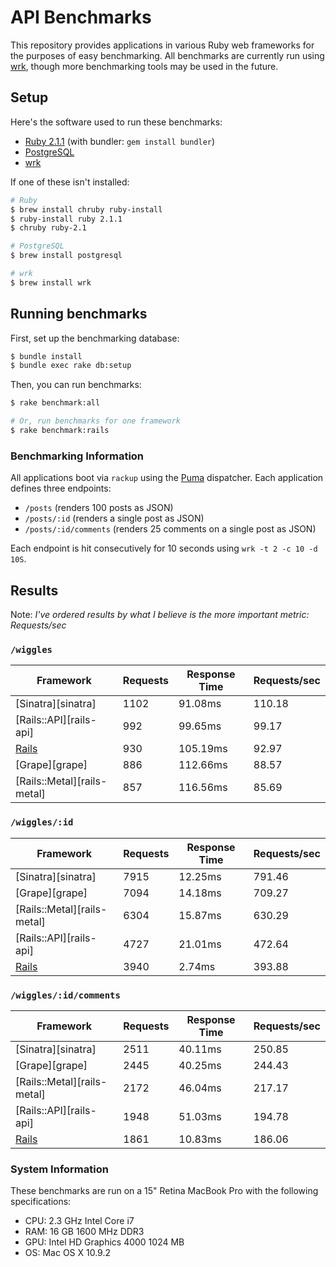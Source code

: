 # API Benchmarks

This repository provides applications in various Ruby web frameworks for the purposes of easy benchmarking. All benchmarks are currently run using [wrk][wrk], though more benchmarking tools may be used in the future.

## Setup

Here's the software used to run these benchmarks:

* [Ruby 2.1.1][ruby] (with bundler: `gem install bundler`)
* [PostgreSQL][postgresql]
* [wrk][wrk]

If one of these isn't installed:

```bash
# Ruby
$ brew install chruby ruby-install
$ ruby-install ruby 2.1.1
$ chruby ruby-2.1

# PostgreSQL
$ brew install postgresql

# wrk
$ brew install wrk
```

## Running benchmarks

First, set up the benchmarking database:

```bash
$ bundle install
$ bundle exec rake db:setup
```

Then, you can run benchmarks:

```bash
$ rake benchmark:all

# Or, run benchmarks for one framework
$ rake benchmark:rails
```

### Benchmarking Information

All applications boot via `rackup` using the [Puma][puma] dispatcher. Each application defines three endpoints:

 * `/posts` (renders 100 posts as JSON)
 * `/posts/:id` (renders a single post as JSON)
 * `/posts/:id/comments` (renders 25 comments on a single post as JSON)

Each endpoint is hit consecutively for 10 seconds using `wrk -t 2 -c 10 -d 10S`.

## Results

Note: _I've ordered results by what I believe is the more important metric: Requests/sec_

### `/wiggles`

| Framework                   | Requests | Response Time | Requests/sec |
|-----------------------------|----------|---------------|--------------|
| [Sinatra][sinatra]          | 1102     | 91.08ms       | 110.18       |
| [Rails::API][rails-api]     | 992      | 99.65ms       | 99.17        |
| [Rails][rails]              | 930      | 105.19ms      | 92.97        |
| [Grape][grape]              | 886      | 112.66ms      | 88.57        |
| [Rails::Metal][rails-metal] | 857      | 116.56ms      | 85.69        |

### `/wiggles/:id`

| Framework                   | Requests | Response Time | Requests/sec |
|-----------------------------|----------|---------------|--------------|
| [Sinatra][sinatra]          | 7915     | 12.25ms       | 791.46       |
| [Grape][grape]              | 7094     | 14.18ms       | 709.27       |
| [Rails::Metal][rails-metal] | 6304     | 15.87ms       | 630.29       |
| [Rails::API][rails-api]     | 4727     | 21.01ms       | 472.64       |
| [Rails][rails]              | 3940     | 2.74ms        | 393.88       |

### `/wiggles/:id/comments`

| Framework                   | Requests | Response Time | Requests/sec |
|-----------------------------|----------|---------------|--------------|
| [Sinatra][sinatra]          | 2511     | 40.11ms       | 250.85       |
| [Grape][grape]              | 2445     | 40.25ms       | 244.43       |
| [Rails::Metal][rails-metal] | 2172     | 46.04ms       | 217.17       |
| [Rails::API][rails-api]     | 1948     | 51.03ms       | 194.78       |
| [Rails][rails]              | 1861     | 10.83ms       | 186.06       |

### System Information

These benchmarks are run on a 15" Retina MacBook Pro with the following specifications:

 * CPU: 2.3 GHz Intel Core i7
 * RAM: 16 GB 1600 MHz DDR3
 * GPU: Intel HD Graphics 4000 1024 MB
 * OS: Mac OS X 10.9.2

[rails]: https://github.com/rails/rails
[postgresql]: http://www.postgresql.org
[puma]: https://github.com/puma/puma
[ruby]: https://github.com/ruby/ruby
[wrk]: https://github.com/wg/wrk
